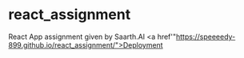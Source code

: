 # react_assignment
React App assignment given by Saarth.AI
<a href'"https://speeeedy-899.github.io/react_assignment/">Deployment</a>
